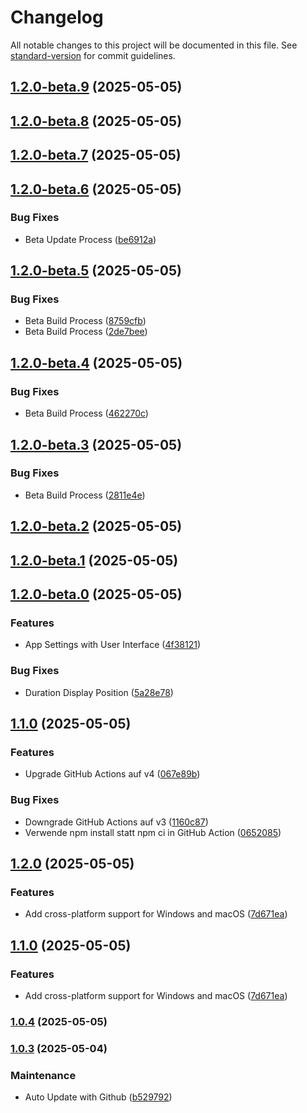 # Changelog

All notable changes to this project will be documented in this file. See [standard-version](https://github.com/conventional-changelog/standard-version) for commit guidelines.

## [1.2.0-beta.9](https://github.com/bunterWolf/Chronflow/compare/v1.2.0-beta.8...v1.2.0-beta.9) (2025-05-05)

## [1.2.0-beta.8](https://github.com/bunterWolf/Chronflow/compare/v1.2.0-beta.7...v1.2.0-beta.8) (2025-05-05)

## [1.2.0-beta.7](https://github.com/bunterWolf/Chronflow/compare/v1.2.0-beta.6...v1.2.0-beta.7) (2025-05-05)

## [1.2.0-beta.6](https://github.com/bunterWolf/Chronflow/compare/v1.2.0-beta.5...v1.2.0-beta.6) (2025-05-05)


### Bug Fixes

* Beta Update Process ([be6912a](https://github.com/bunterWolf/Chronflow/commit/be6912adbe37ad9ebec8bfc1be89ef11d6dcd5ab))

## [1.2.0-beta.5](https://github.com/bunterWolf/Chronflow/compare/v1.2.0-beta.4...v1.2.0-beta.5) (2025-05-05)


### Bug Fixes

* Beta Build Process ([8759cfb](https://github.com/bunterWolf/Chronflow/commit/8759cfb59c55bada81814cbd462edcfb8de67b55))
* Beta Build Process ([2de7bee](https://github.com/bunterWolf/Chronflow/commit/2de7bee61bca594fad6dcce1d0e3ba4719d0b32c))

## [1.2.0-beta.4](https://github.com/bunterWolf/Chronflow/compare/v1.2.0-beta.3...v1.2.0-beta.4) (2025-05-05)


### Bug Fixes

* Beta Build Process ([462270c](https://github.com/bunterWolf/Chronflow/commit/462270c806fee991fb288d61ff93f7fbc5cd1608))

## [1.2.0-beta.3](https://github.com/bunterWolf/Chronflow/compare/v1.2.0-beta.2...v1.2.0-beta.3) (2025-05-05)


### Bug Fixes

* Beta Build Process ([2811e4e](https://github.com/bunterWolf/Chronflow/commit/2811e4eaa6af45f89d59ac5435ca43f395081b60))

## [1.2.0-beta.2](https://github.com/bunterWolf/Chronflow/compare/v1.2.0-beta.1...v1.2.0-beta.2) (2025-05-05)

## [1.2.0-beta.1](https://github.com/bunterWolf/Chronflow/compare/v1.2.0-beta.0...v1.2.0-beta.1) (2025-05-05)

## [1.2.0-beta.0](https://github.com/bunterWolf/Chronflow/compare/v1.1.0...v1.2.0-beta.0) (2025-05-05)


### Features

* App Settings with User Interface ([4f38121](https://github.com/bunterWolf/Chronflow/commit/4f38121715e43c4c5331714796c564231f2c0dcb))


### Bug Fixes

* Duration Display Position ([5a28e78](https://github.com/bunterWolf/Chronflow/commit/5a28e782ccdbbf559302dbc9db4b05ad4d4a438b))

## [1.1.0](https://github.com/bunterWolf/Chronflow/compare/v1.0.3...v1.1.0) (2025-05-05)


### Features

* Upgrade GitHub Actions auf v4 ([067e89b](https://github.com/bunterWolf/Chronflow/commit/067e89b0b079b9311c0adfd6ca42c10962ea494c))


### Bug Fixes

* Downgrade GitHub Actions auf v3 ([1160c87](https://github.com/bunterWolf/Chronflow/commit/1160c8794bdfd477c724dd7b5155c83b4e46765b))
* Verwende npm install statt npm ci in GitHub Action ([0652085](https://github.com/bunterWolf/Chronflow/commit/065208554b7bb5f1756dd324986b6fe5bb553dea))

## [1.2.0](https://github.com/bunterWolf/Chronflow/compare/v1.0.4...v1.2.0) (2025-05-05)


### Features

* Add cross-platform support for Windows and macOS ([7d671ea](https://github.com/bunterWolf/Chronflow/commit/7d671ea526a9fce04e15c1e44f62fae108d4bbf5))

## [1.1.0](https://github.com/bunterWolf/Chronflow/compare/v1.0.4...v1.1.0) (2025-05-05)


### Features

* Add cross-platform support for Windows and macOS ([7d671ea](https://github.com/bunterWolf/Chronflow/commit/7d671ea526a9fce04e15c1e44f62fae108d4bbf5))

### [1.0.4](https://github.com/bunterWolf/Chronflow/compare/v1.0.3...v1.0.4) (2025-05-05)

### [1.0.3](https://github.com/bunterWolf/Chronflow/compare/v1.0.3-alpha...v1.0.3) (2025-05-04)


### Maintenance

* Auto Update with Github ([b529792](https://github.com/bunterWolf/Chronflow/commit/b529792b0112f364ce913076f332fce6ad88e66f))
